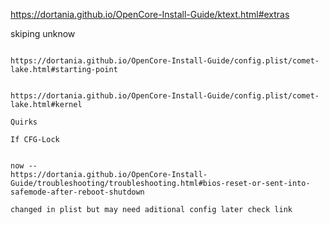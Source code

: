 https://dortania.github.io/OpenCore-Install-Guide/ktext.html#extras

skiping unknow

~~~~

https://dortania.github.io/OpenCore-Install-Guide/config.plist/comet-lake.html#starting-point


https://dortania.github.io/OpenCore-Install-Guide/config.plist/comet-lake.html#kernel

Quirks

If CFG-Lock


now -- 
https://dortania.github.io/OpenCore-Install-Guide/troubleshooting/troubleshooting.html#bios-reset-or-sent-into-safemode-after-reboot-shutdown

changed in plist but may need aditional config later check link
